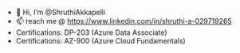 - 👋 Hi, I’m @ShruthiAkkapelli
- 📫 reach me @ https://www.linkedin.com/in/shruthi-a-029719265
- Certifications:  DP-203 (Azure Data Associate)
- Certifications:  AZ-900 (Azure Cloud Fundamentals)



<!---
Shruthi213/Shruthi213 is a ✨ special ✨ repository because its `README.md` (this file) appears on your GitHub profile.
You can click the Preview link to take a look at your changes.
--->
